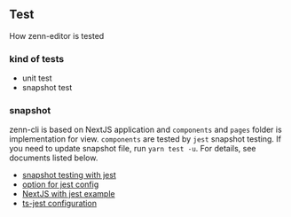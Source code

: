 ## Test

How zenn-editor is tested
### kind of tests
- unit test
- snapshot test

### snapshot

zenn-cli is based on NextJS application and `components` and `pages` folder is implementation for view.
`components` are tested by `jest` snapshot testing.
If you need to update snapshot file, run `yarn test -u`.
For details, see documents listed below.

- [snapshot testing with jest](https://jestjs.io/docs/ja/snapshot-testing)
- [option for jest config](https://jestjs.io/docs/ja/configuration)
- [NextJS with jest example](https://github.com/vercel/next.js/tree/master/examples/with-jest)
- [ts-jest configuration](https://kulshekhar.github.io/ts-jest/user/config/)